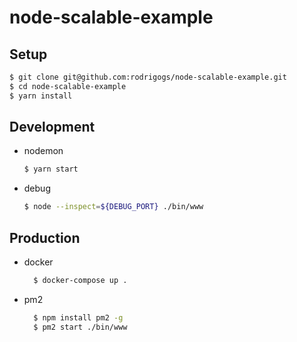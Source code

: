 # node-scalable-example

Setup
-----
```bash
$ git clone git@github.com:rodrigogs/node-scalable-example.git
$ cd node-scalable-example
$ yarn install
```

Development
-----------
* nodemon
  ```bash
  $ yarn start
  ```
* debug
  ```bash
  $ node --inspect=${DEBUG_PORT} ./bin/www
  ```

Production
----------
* docker
  ```bash
    $ docker-compose up .
  ```
* pm2
  ```bash
    $ npm install pm2 -g
    $ pm2 start ./bin/www
  ```
